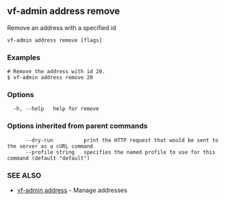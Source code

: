 ## vf-admin address remove

Remove an address with a specified id

```
vf-admin address remove [flags]
```

### Examples

```
# Remove the address with id 20.
$ vf-admin address remove 20

```

### Options

```
  -h, --help   help for remove
```

### Options inherited from parent commands

```
      --dry-run          print the HTTP request that would be sent to the server as a cURL command
      --profile string   specifies the named profile to use for this command (default "default")
```

### SEE ALSO

* [vf-admin address](vf-admin_address.md)	 - Manage addresses

